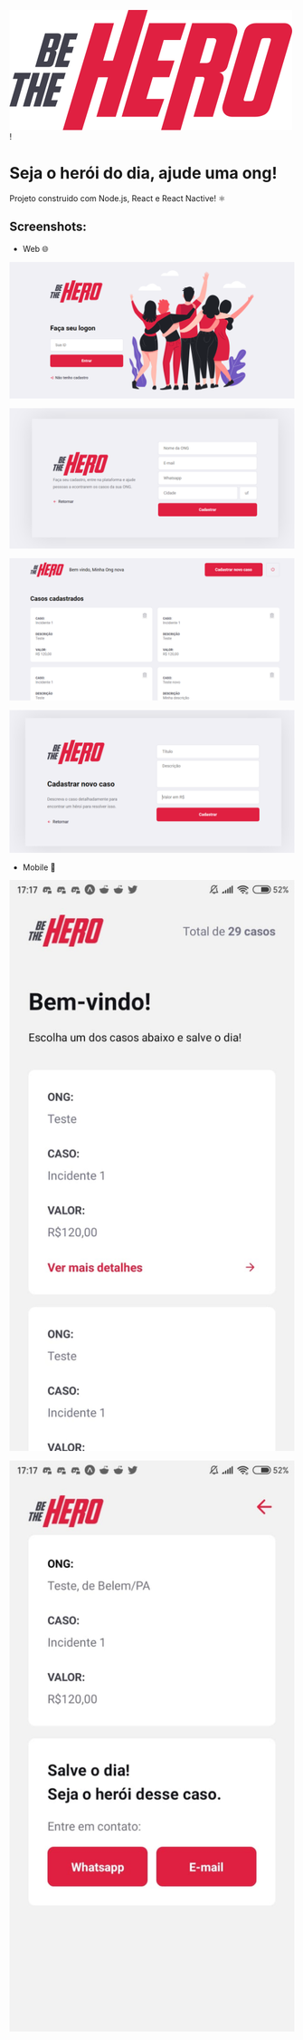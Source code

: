 ![BeTheHero](https://raw.githubusercontent.com/PhilipiMagalhaes/Be_The_Hero/9bb02e07ec1c913e857646016c2cf8b328bd8d70/frontend/src/assets/logo.svg)!
# Seja o herói do dia, ajude uma ong!

Projeto construido com Node.js, React e React Nactive! ⚛

## Screenshots:
- Web 🌐

![Login](https://raw.githubusercontent.com/PhilipiMagalhaes/Be_The_Hero/master/screenshots/Login.PNG)

![Registro](https://raw.githubusercontent.com/PhilipiMagalhaes/Be_The_Hero/master/screenshots/Cadastro.PNG)

![Indice](https://raw.githubusercontent.com/PhilipiMagalhaes/Be_The_Hero/master/screenshots/Index.PNG)

![RegistroCaso](https://raw.githubusercontent.com/PhilipiMagalhaes/Be_The_Hero/master/screenshots/Novo%20caso.PNG)

- Mobile 📱

![IndiceMobile](https://raw.githubusercontent.com/PhilipiMagalhaes/Be_The_Hero/master/screenshots/IndexMobile.jpeg)

![CasoMobile](https://raw.githubusercontent.com/PhilipiMagalhaes/Be_The_Hero/master/screenshots/CasoMobile.jpeg)
